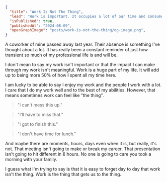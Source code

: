 <!-- markdownlint-disable MD028 -->

```json meta
{
  "title": "Work Is Not The Thing",
  "lead": "Work is important. It occupies a lot of our time and consumes a lot of our energy. It is easy for it to crowd out everything else. Last year, a coworker of mine passed away and it has continued to be a reminder of how important it is to keep things in perspective.",
  "isPublished": true,
  "publishedAt": "2024-08-09",
  "openGraphImage": "posts/work-is-not-the-thing/og-image.png",
}
```

A coworker of mine passed away last year. Their absence is something I've thought about a lot. It has really been a constant reminder of just how transient so much of my professional life is and will be.

I don't mean to say my work isn't important or that the impact I can make through my work isn't meaningful. Work is a huge part of my life. It will add up to being more 50% of how I spent all my time here.

I am lucky to be able to say I enjoy my work and the people I work with a lot. I care that I do my work well and to the best of my abilities. However, that means sometimes work can feel like "the thing".

> "I can't mess this up."

> "I'll have to miss that."

> "I got to finish this."

> "I don't have time for lunch."

And maybe there are moments, hours, days even when it is, but really, it's not. That meeting isn't going to make or break my career. That presentation isn't going to hit different in 8 hours. No one is going to care you took a morning with your family.

I guess what I'm trying to say is that it is easy to forget day to day that work isn't the thing. Work is the thing that gets us to the thing.
